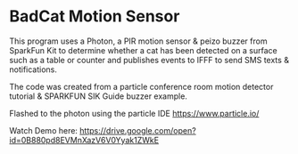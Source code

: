# BadCat Motion Sensor 

This program uses a Photon, a PIR motion sensor & peizo buzzer from SparkFun
Kit to determine whether a cat has been detected on a surface such as a table
or counter and publishes events to IFFF to send SMS texts & notifications.

The code was created from a particle conference room motion detector tutorial & SPARKFUN SIK
Guide buzzer example. 

Flashed to the photon using the particle IDE https://www.particle.io/

Watch Demo here: https://drive.google.com/open?id=0B880pd8EVMnXazV6V0Yyak1ZWkE
